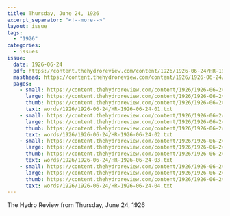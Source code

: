 ```yaml
---
title: Thursday, June 24, 1926
excerpt_separator: "<!--more-->"
layout: issue
tags:
  - "1926"
categories:
  - issues
issue:
  date: 1926-06-24
  pdf: https://content.thehydroreview.com/content/1926/1926-06-24/HR-1926-06-24.pdf
  masthead: https://content.thehydroreview.com/content/1926/1926-06-24/masthead/HR-1926-06-24.jpg
  pages:
    - small: https://content.thehydroreview.com/content/1926/1926-06-24/small/HR-1926-06-24-01.jpg
      large: https://content.thehydroreview.com/content/1926/1926-06-24/large/HR-1926-06-24-01.jpg
      thumb: https://content.thehydroreview.com/content/1926/1926-06-24/thumbnails/HR-1926-06-24-01.jpg
      text: words/1926/1926-06-24/HR-1926-06-24-01.txt
    - small: https://content.thehydroreview.com/content/1926/1926-06-24/small/HR-1926-06-24-02.jpg
      large: https://content.thehydroreview.com/content/1926/1926-06-24/large/HR-1926-06-24-02.jpg
      thumb: https://content.thehydroreview.com/content/1926/1926-06-24/thumbnails/HR-1926-06-24-02.jpg
      text: words/1926/1926-06-24/HR-1926-06-24-02.txt
    - small: https://content.thehydroreview.com/content/1926/1926-06-24/small/HR-1926-06-24-03.jpg
      large: https://content.thehydroreview.com/content/1926/1926-06-24/large/HR-1926-06-24-03.jpg
      thumb: https://content.thehydroreview.com/content/1926/1926-06-24/thumbnails/HR-1926-06-24-03.jpg
      text: words/1926/1926-06-24/HR-1926-06-24-03.txt
    - small: https://content.thehydroreview.com/content/1926/1926-06-24/small/HR-1926-06-24-04.jpg
      large: https://content.thehydroreview.com/content/1926/1926-06-24/large/HR-1926-06-24-04.jpg
      thumb: https://content.thehydroreview.com/content/1926/1926-06-24/thumbnails/HR-1926-06-24-04.jpg
      text: words/1926/1926-06-24/HR-1926-06-24-04.txt
---
```


The Hydro Review from Thursday, June 24, 1926

<!--more-->

